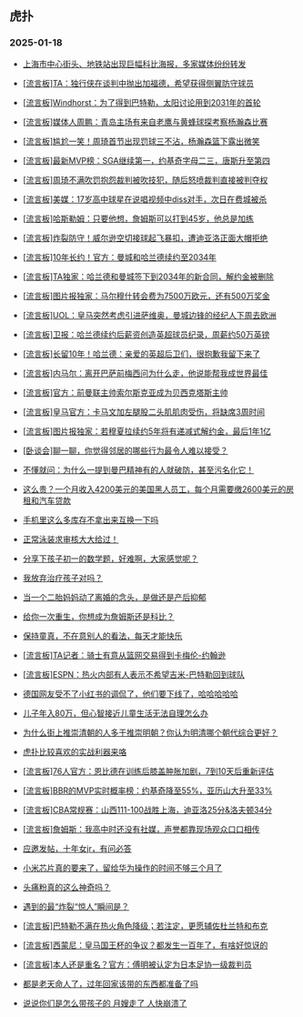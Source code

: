 ## 虎扑 
### 2025-01-18

+ [上海市中心街头、地铁站出现巨幅科比海报，多家媒体纷纷转发](https://bbs.hupu.com/630042830.html)

+ [[流言板]TA：独行侠在谈判中抛出加福德，希望获得侧翼防守球员](https://bbs.hupu.com/630047712.html)

+ [[流言板]Windhorst：为了得到巴特勒，太阳讨论用到2031年的首轮](https://bbs.hupu.com/630047767.html)

+ [[流言板]媒体人周鹏：青岛主场有来自老鹰与黄蜂球探考察杨瀚森比赛](https://bbs.hupu.com/630043787.html)

+ [[流言板]尴尬一笑！周琦首节出现罚球三不沾，杨瀚森篮下露出微笑](https://bbs.hupu.com/630044206.html)

+ [[流言板]最新MVP榜：SGA继续第一，约基奇字母二三，唐斯升至第四](https://bbs.hupu.com/630046655.html)

+ [[流言板]周琦不满吹罚抱怨裁判被吹技犯，随后怒喷裁判直接被判夺权](https://bbs.hupu.com/630045226.html)

+ [[流言板]美媒：17岁高中球星在说唱视频中diss对手，次日在费城被杀](https://bbs.hupu.com/630043878.html)

+ [[流言板]哈斯勒姆：只要他想，詹姆斯可以打到45岁，他总是加练](https://bbs.hupu.com/630043293.html)

+ [[流言板]炸裂防守！威尔逊空切接球起飞暴扣，遭迪亚洛正面大帽拒绝](https://bbs.hupu.com/630044247.html)

+ [[流言板]10年长约！官方：曼城和哈兰德续约至2034年](https://bbs.hupu.com/630041764.html)

+ [[流言板]TA独家：哈兰德和曼城签下到2034年的新合同，解约金被删除](https://bbs.hupu.com/630041057.html)

+ [[流言板]图片报独家：马尔穆什转会费为7500万欧元，还有500万奖金](https://bbs.hupu.com/630043792.html)

+ [[流言板]UOL：皇马突然考虑引进萨维奥，曼城边锋的经纪人下周去欧洲](https://bbs.hupu.com/630039996.html)

+ [[流言板]卫报：哈兰德续约后薪资创造英超球员纪录，周薪约50万英镑](https://bbs.hupu.com/630042084.html)

+ [[流言板]长留10年！哈兰德：亲爱的英超后卫们，很抱歉我留下来了](https://bbs.hupu.com/630042464.html)

+ [[流言板]内马尔：离开巴萨前梅西问为什么走，他说能帮我成世界最佳](https://bbs.hupu.com/630042139.html)

+ [[流言板]官方：前曼联主帅索尔斯克亚成为贝西克塔斯主帅](https://bbs.hupu.com/630044193.html)

+ [[流言板]皇马官方：卡马文加左腿股二头肌肌肉受伤，将缺席3周时间](https://bbs.hupu.com/630042758.html)

+ [[流言板]图片报独家：若穆夏拉续约5年将有递减式解约金，最后1年1亿](https://bbs.hupu.com/630041967.html)

+ [[卧谈会]聊一聊，你觉得邻居的哪些行为最令人难以接受？](https://bbs.hupu.com/630044523.html)

+ [不懂就问：为什么一提到曼巴精神有的人就破防，甚至污名化它！](https://bbs.hupu.com/630046421.html)

+ [这么贵？一个月收入4200美元的美国黑人员工，每个月需要缴2600美元的房租和汽车贷款](https://bbs.hupu.com/630043604.html)

+ [手机里这么多库存不拿出来互换一下吗](https://bbs.hupu.com/630042757.html)

+ [正常泳装求审核大大给过！](https://bbs.hupu.com/630044066.html)

+ [分享下孩子初一的数学题，好难啊，大家感觉呢？](https://bbs.hupu.com/630042656.html)

+ [我放弃治疗孩子对吗？](https://bbs.hupu.com/630043581.html)

+ [当一个二胎妈妈动了离婚的念头，是做还是产后抑郁](https://bbs.hupu.com/630046878.html)

+ [给你一次重生，你想成为詹姆斯还是科比？](https://bbs.hupu.com/630043290.html)

+ [保持童真，不在意别人的看法，每天才能快乐](https://bbs.hupu.com/630042907.html)

+ [[流言板]TA记者：骑士有意从篮网交易得到卡梅伦-约翰逊](https://bbs.hupu.com/630047657.html)

+ [[流言板]ESPN：热火内部有人表示不希望吉米-巴特勒回到球队](https://bbs.hupu.com/630047848.html)

+ [德国网友受不了小红书的调侃了，他们要下线了，哈哈哈哈哈](https://bbs.hupu.com/630044261.html)

+ [儿子年入80万，但心智接近儿童生活无法自理怎么办](https://bbs.hupu.com/630048220.html)

+ [为什么街上推崇清朝的人多于推崇明朝？你认为明清哪个朝代综合更好？](https://bbs.hupu.com/630045642.html)

+ [虎扑比较喜欢的实战利器来咯](https://bbs.hupu.com/630044413.html)

+ [[流言板]76人官方：恩比德在训练后膝盖肿胀加剧，7到10天后重新评估](https://bbs.hupu.com/630048945.html)

+ [[流言板]BBR的MVP实时概率榜：约基奇降至55%，亚历山大升至33%](https://bbs.hupu.com/630045524.html)

+ [[流言板]CBA常规赛：山西111-100战胜上海，迪亚洛25分&amp;洛夫顿34分](https://bbs.hupu.com/630046538.html)

+ [[流言板]詹姆斯：我高中时还没有社媒，声誉都靠现场观众口口相传](https://bbs.hupu.com/630047865.html)

+ [应邀发帖，十年女jr，有问必答](https://bbs.hupu.com/630047081.html)

+ [小米芯片真的要来了，留给华为操作的时间不够三个月了](https://bbs.hupu.com/630047259.html)

+ [头痛粉真的这么神奇吗？](https://bbs.hupu.com/630046872.html)

+ [遇到的最“炸裂“惊人”瞬间是？](https://bbs.hupu.com/630047921.html)

+ [[流言板]巴特勒不满在热火角色降级；若注定，更愿辅佐杜兰特和布克](https://bbs.hupu.com/630049033.html)

+ [[流言板]西蒙尼：皇马国王杯的争议？都发生一百年了，有啥好惊讶的](https://bbs.hupu.com/630044943.html)

+ [[流言板]本人还是重名？官方：傅明被认定为日本足协一级裁判员](https://bbs.hupu.com/630045192.html)

+ [都是老天命人了，过年回家该带的东西都准备了吗](https://bbs.hupu.com/630024809.html)

+ [说说你们是怎么带孩子的 月嫂走了 人快崩溃了 ](https://bbs.hupu.com/630047221.html)

